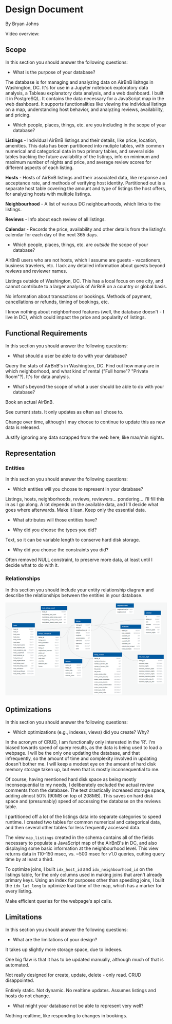# Design Document

By Bryan Johns

Video overview: <URL HERE>

## Scope

In this section you should answer the following questions:

* What is the purpose of your database?

The database is for managing and analyzing data on AirBnB lisitngs in Washington, DC.
It's for use in a Jupyter notebook exploratory data analysis, a Tableau explanatory data analysis, and a web dashboard. I built it in PostgreSQL. It contains the data necessary for a JavaScript map in the web dashboard. It supports functionalities like viewing the individual listings on a map, understanding host behavior, and analyzing reviews, availability, and pricing.

* Which people, places, things, etc. are you including in the scope of your database?

**Listings** - Individual AirBnB listings and their details, like price, location, amenities. This data has been partitioned into mutiple tables, with common numerical and categorical data in two primary tables, and several side tables tracking the future availability of the listings, info on minimum and maximum number of nights and price, and average review scores for different aspects of each listing.

**Hosts** - Hosts of AirBnB listings and their associated data, like response and acceptance rate, and methods of verifying host identity. Partitioned out is a separate host table covering the amount and type of listings the host offers, for analyzing hosts with multiple listings.

**Neighbourhood** - A list of various DC neighbourhoods, which links to the listings.

**Reviews** - Info about each review of all listings.

**Calendar** - Records the price, availability and other details from the listing's calendar for each day of the next 365 days.

* Which people, places, things, etc. are *outside* the scope of your database?

AirBnB users who are not hosts, which I assume are guests - vacationers, business travelers, etc. I lack any detailed information about guests beyond reviews and reviewer names.

Listings outside of Washington, DC. This has a local focus on one city, and cannot contribute to a larger analysis of AirBnB on a country or global basis.

No information about transactions or bookings. Methods of payment, cancellations or refunds, timing of bookings, etc.

I know nothing about neighborhood features (well, the database doesn't - I live in DC), which could impact the price and popularity of listings.

## Functional Requirements

In this section you should answer the following questions:

* What should a user be able to do with your database?

Query the stats of AirBnB's in Washington, DC. Find out how many are in which neighborhood, and what kind of rental ("Full home"? "Private Room"?). It's for data analysis.

* What's beyond the scope of what a user should be able to do with your database?

Book an actual AirBnB. 

See current stats. It only updates as often as I chose to.

Change over time, although I may choose to continue to update this as new data is released.

Justify ignoring any data scrapped from the web here, like max/min nights.

## Representation

### Entities

In this section you should answer the following questions:

* Which entities will you choose to represent in your database?

Listings, hosts, neighborhoods, reviews, reviewers... pondering... I'll fill this in as I go along. A lot depends on the available data, and I'll decide what goes where afterwards. Make it lean. Keep only the essential data.

* What attributes will those entities have?



* Why did you choose the types you did?

Text, so it can be variable length to conserve hard disk storage.

* Why did you choose the constraints you did?

Often removed NULL constraint, to preserve more data, at least until I decide what to do with it.



### Relationships

In this section you should include your entity relationship diagram and describe the relationships between the entities in your database.

![Entity Relationship Diagram](./ERD.png)

## Optimizations

In this section you should answer the following questions:

* Which optimizations (e.g., indexes, views) did you create? Why?

In the acronym of CRUD, I am functionally only interested in the 'R'. I'm biased towards speed of query results, as the data is being used to load a webpage. I will be the only one updating the database, and that infrequently, so the amount of time and complexity involved in updating doesn't bother me. I will keep a modest eye on the amount of hard disk memory storage taken up, but even that is mostly inconsequential to me.

Of course, having mentioned hard disk space as being mostly inconsequential to my needs, I deliberately excluded the actual review comments from the database. The text drastically increased storage space, adding almost 50% (90MB on top of 208MB). This saves on hard disk space and (presumably) speed of accessing the database on the reviews table. 

I partitioned off a lot of the listings data into separate categories to speed runtime. I created two tables for common numerical and categorical data, and then several other tables for less frequently accessed data.

The view `map_listings` created in the schema contains all of the fields necessary to populate a JavaScript map of the AirBnB's in DC, and also displaying some basic information at the neighbourhood level. This view returns data in 110-150 msec, vs. ~500 msec for v1.0 queries, cutting query time by at least a third.

To optimize joins, I built `idx_host_id` and `idx_neighbourhood_id` on the listings table, for the only columns used in making joins that aren't already primary keys. Using an index for purposes other than speeding joins, I built the `idx_lat_long` to optimize load time of the map, which has a marker for every listing.

Make efficient queries for the webpage's api calls.

## Limitations

In this section you should answer the following questions:

* What are the limitations of your design?

It takes up slightly more storage space, due to indexes. 

One big flaw is that it has to be updated manually, although much of that is automated.

Not really designed for create, update, delete - only read. CRUD disappointed.

Entirely static. Not dynamic. No realtime updates. Assumes listings and hosts do not change.

* What might your database not be able to represent very well?

Nothing realtime, like responding to changes in bookings.
